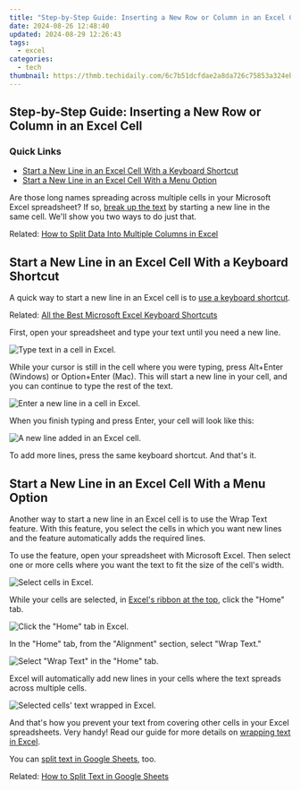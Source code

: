 ```yaml
---
title: "Step-by-Step Guide: Inserting a New Row or Column in an Excel Cell"
date: 2024-08-26 12:48:40
updated: 2024-08-29 12:26:43
tags:
  - excel
categories:
  - tech
thumbnail: https://thmb.techidaily.com/6c7b51dcfdae2a8da726c75853a324eb9a3939b33880d7b4a364119150ff2caf.jpg
---
```


## Step-by-Step Guide: Inserting a New Row or Column in an Excel Cell

### Quick Links

* [Start a New Line in an Excel Cell With a Keyboard Shortcut](https://data-wizards.techidaily.com/stellar-launches-worlds-first-photo-recovery-and-repair-software/)
* [Start a New Line in an Excel Cell With a Menu Option](https://screen-recording.techidaily.com/updated-direct-screen-capture-chromium-version/)

 Are those long names spreading across multiple cells in your Microsoft Excel spreadsheet? If so, [break up the text](https://fox-glue.techidaily.com/new-in-2024-navigating-the-essentials-of-av1-coders/) by starting a new line in the same cell. We'll show you two ways to do just that.

Related: [How to Split Data Into Multiple Columns in Excel](https://fox-glue.techidaily.com/new-in-2024-navigating-the-essentials-of-av1-coders/) 

##  Start a New Line in an Excel Cell With a Keyboard Shortcut

 A quick way to start a new line in an Excel cell is to [use a keyboard shortcut](https://eaxpv-info.techidaily.com/updated-2024-approved-high-definition-ready-enabling-av1-on-youtube/).

Related: [All the Best Microsoft Excel Keyboard Shortcuts](https://eaxpv-info.techidaily.com/updated-2024-approved-high-definition-ready-enabling-av1-on-youtube/) 

 First, open your spreadsheet and type your text until you need a new line.

![Type text in a cell in Excel.](https://static1.howtogeekimages.com/wordpress/wp-content/uploads/2021/11/1-type-text.png) 

 While your cursor is still in the cell where you were typing, press Alt+Enter (Windows) or Option+Enter (Mac). This will start a new line in your cell, and you can continue to type the rest of the text.

![Enter a new line in a cell in Excel.](https://static1.howtogeekimages.com/wordpress/wp-content/uploads/2021/11/2-add-line-excel.png) 

 When you finish typing and press Enter, your cell will look like this:

![A new line added in an Excel cell.](https://static1.howtogeekimages.com/wordpress/wp-content/uploads/2021/11/3-line-added-excel.png) 

 To add more lines, press the same keyboard shortcut. And that's it.

##  Start a New Line in an Excel Cell With a Menu Option

 Another way to start a new line in an Excel cell is to use the Wrap Text feature. With this feature, you select the cells in which you want new lines and the feature automatically adds the required lines.

 To use the feature, open your spreadsheet with Microsoft Excel. Then select one or more cells where you want the text to fit the size of the cell's width.

![Select cells in Excel.](https://static1.howtogeekimages.com/wordpress/wp-content/uploads/2021/11/4-select-cells.png) 

 While your cells are selected, in [Excel's ribbon at the top](https://screen-mirror.techidaily.com/in-2024-how-to-mirror-honor-play-40c-to-mac-drfone-by-drfone-android/), click the "Home" tab.

![Click the "Home" tab in Excel.](https://static1.howtogeekimages.com/wordpress/wp-content/uploads/2021/11/5-excel-home-tab.png) 

 In the "Home" tab, from the "Alignment" section, select "Wrap Text."

![Select "Wrap Text" in the "Home" tab.](https://static1.howtogeekimages.com/wordpress/wp-content/uploads/2021/11/6-wrap-text-excel.png) 

 Excel will automatically add new lines in your cells where the text spreads across multiple cells.

![Selected cells' text wrapped in Excel.](https://static1.howtogeekimages.com/wordpress/wp-content/uploads/2021/11/7-text-wrapped-excel.png) 

 And that's how you prevent your text from covering other cells in your Excel spreadsheets. Very handy! Read our guide for more details on [wrapping text in Excel](https://screen-video-capture.techidaily.com/in-2024-apex-thrill-racers-our-favorites-5/).

 You can [split text in Google Sheets](https://screen-mirror.techidaily.com/how-to-mirror-your-samsung-galaxy-s23-fe-screen-to-pc-with-chromecast-drfone-by-drfone-android/), too.

Related: [How to Split Text in Google Sheets](https://screen-mirror.techidaily.com/how-to-mirror-your-samsung-galaxy-s23-fe-screen-to-pc-with-chromecast-drfone-by-drfone-android/)

<ins class="adsbygoogle"
     style="display:block"
     data-ad-format="autorelaxed"
     data-ad-client="ca-pub-7571918770474297"
     data-ad-slot="1223367746"></ins>



<ins class="adsbygoogle"
     style="display:block"
     data-ad-client="ca-pub-7571918770474297"
     data-ad-slot="8358498916"
     data-ad-format="auto"
     data-full-width-responsive="true"></ins>
